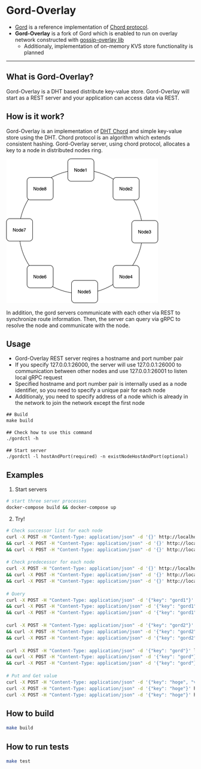 # **Gord-Overlay**
- [Gord](https://github.com/taisho6339/gord) is a reference implementation of [Chord protocol](https://pdos.csail.mit.edu/papers/ton:chord/paper-ton.pdf).
- **Gord-Overlay** is a fork of Gord which is enabled to run on overlay network constructed with [gossip-overlay lib](https://github.com/ryogrid/gossip-overlay)
  - Additionaly, implementation of on-memory KVS store functionality is planned

---

## What is Gord-Overlay?
Gord-Overlay is a DHT based distribute key-value store.
Gord-Overlay will start as a REST server and your application can access data via REST.

## How is it work?
Gord-Overlay is an implementation of [DHT Chord](https://pdos.csail.mit.edu/papers/ton:chord/paper-ton.pdf) and simple key-value store using the DHT.
Chord protocol is an algorithm which extends consistent hashing.
Gord-Overlay server, using chord protocol, allocates a key to a node in distributed nodes ring.

![chord ring](docs/architecture-1.png) 

In addition, the gord servers communicate with each other via REST to synchronize route information.
Then, the server can query via gRPC to resolve the node and communicate with the node.

## Usage
- Gord-Overlay REST server reqires a hostname and port number pair
- If you specify 127.0.0.1:26000, the server will use 127.0.0.1:26000 to communication between other nodes and use 127.0.0.1:26001 to listen local gRPC request
- Specified hostname and port number pair is internally used as a node identifier, so you need to specify a unique pair for each node
- Additionaly, you need to specify address of a node which is already in the network to join the network except the first node

```
## Build
make build

## Check how to use this command
./gordctl -h

## Start server
./gordctl -l hostAndPort(required) -n existNodeHostAndPort(optional)
```

## Examples

1. Start servers
```bash
# start three server processes
docker-compose build && docker-compose up
```

2. Try! 
```bash
# Check successor list for each node
curl -X POST -H "Content-Type: application/json" -d '{}' http://localhost:26040/server.InternalService/Successors \
&& curl -X POST -H "Content-Type: application/json" -d '{}' http://localhost:36040/server.InternalService/Successors \
&& curl -X POST -H "Content-Type: application/json" -d '{}' http://localhost:46040/server.InternalService/Successors

# Check predecessor for each node
curl -X POST -H "Content-Type: application/json" -d '{}' http://localhost:26040/server.InternalService/Predecessor \
&& curl -X POST -H "Content-Type: application/json" -d '{}' http://localhost:36040/server.InternalService/Predecessor \
&& curl -X POST -H "Content-Type: application/json" -d '{}' http://localhost:46040/server.InternalService/Predecessor

# Query
curl -X POST -H "Content-Type: application/json" -d '{"key": "gord1"}' http://localhost:26041/server.ExternalService/FindHostForKey \
&& curl -X POST -H "Content-Type: application/json" -d '{"key": "gord1"}' http://localhost:36041/server.ExternalService/FindHostForKey \
&& curl -X POST -H "Content-Type: application/json" -d '{"key": "gord1"}' http://localhost:46041/server.ExternalService/FindHostForKey 

curl -X POST -H "Content-Type: application/json" -d '{"key": "gord2"}' http://localhost:26041/server.ExternalService/FindHostForKey \
&& curl -X POST -H "Content-Type: application/json" -d '{"key": "gord2"}' http://localhost:36041 server.ExternalService/FindHostForKey \
&& curl -X POST -H "Content-Type: application/json" -d '{"key": "gord2"}' http://localhost:46041 server.ExternalService/FindHostForKey 

curl -X POST -H "Content-Type: application/json" -d '{"key": "gord"}' localhost:26041 server.ExternalService/FindHostForKey \
&& curl -X POST -H "Content-Type: application/json" -d '{"key": "gord"}' localhost:36041 server.ExternalService/FindHostForKey \
&& curl -X POST -H "Content-Type: application/json" -d '{"key": "gord"}' localhost:46041 server.ExternalService/FindHostForKey

# Put and Get value
curl -X POST -H "Content-Type: application/json" -d '{"key": "hoge", "value": "foobar"}' http://localhost:26041/server.ExternalService/PutValue
curl -X POST -H "Content-Type: application/json" -d '{"key": "hoge"}' http://localhost:36041/server.ExternalService/GetValue
curl -X POST -H "Content-Type: application/json" -d '{"key": "hoge"}' http://localhost:46041/server.ExternalService/GetValue
```

## How to build
```bash
make build
```

## How to run tests
```bash
make test
```
